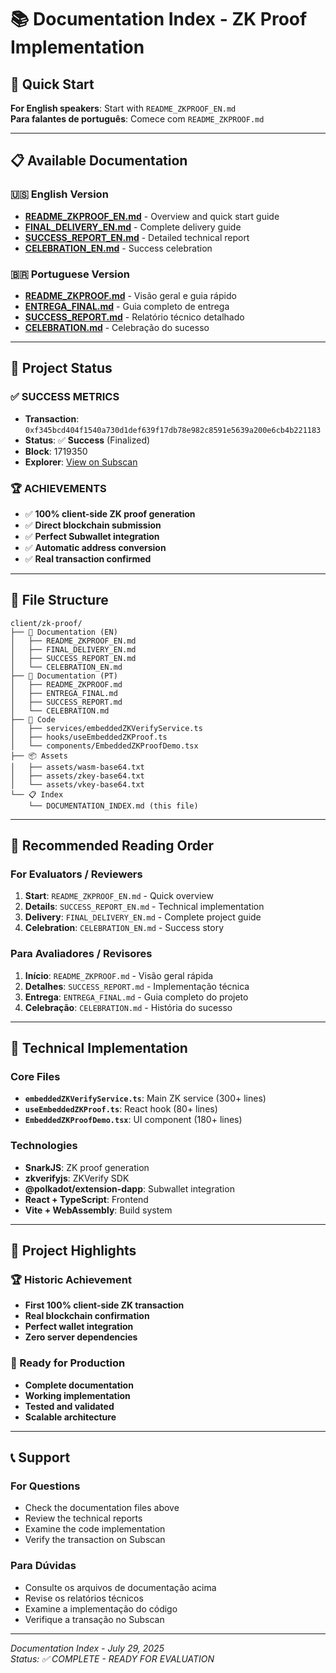 # 📚 **Documentation Index - ZK Proof Implementation**

## 🎯 **Quick Start**

**For English speakers**: Start with `README_ZKPROOF_EN.md`  
**Para falantes de português**: Comece com `README_ZKPROOF.md`

---

## 📋 **Available Documentation**

### **🇺🇸 English Version**
- **[README_ZKPROOF_EN.md](README_ZKPROOF_EN.md)** - Overview and quick start guide
- **[FINAL_DELIVERY_EN.md](FINAL_DELIVERY_EN.md)** - Complete delivery guide
- **[SUCCESS_REPORT_EN.md](SUCCESS_REPORT_EN.md)** - Detailed technical report
- **[CELEBRATION_EN.md](CELEBRATION_EN.md)** - Success celebration

### **🇧🇷 Portuguese Version**
- **[README_ZKPROOF.md](README_ZKPROOF.md)** - Visão geral e guia rápido
- **[ENTREGA_FINAL.md](ENTREGA_FINAL.md)** - Guia completo de entrega
- **[SUCCESS_REPORT.md](SUCCESS_REPORT.md)** - Relatório técnico detalhado
- **[CELEBRATION.md](CELEBRATION.md)** - Celebração do sucesso

---

## 🚀 **Project Status**

### **✅ SUCCESS METRICS**
- **Transaction**: `0xf345bcd404f1540a730d1def639f17db78e982c8591e5639a200e6cb4b221183`
- **Status**: ✅ **Success** (Finalized)
- **Block**: 1719350
- **Explorer**: [View on Subscan](https://zkverify-testnet.subscan.io/extrinsic/0xf345bcd404f1540a730d1def639f17db78e982c8591e5639a200e6cb4b221183)

### **🏆 ACHIEVEMENTS**
- ✅ **100% client-side ZK proof generation**
- ✅ **Direct blockchain submission**
- ✅ **Perfect Subwallet integration**
- ✅ **Automatic address conversion**
- ✅ **Real transaction confirmed**

---

## 📁 **File Structure**

```
client/zk-proof/
├── 📄 Documentation (EN)
│   ├── README_ZKPROOF_EN.md
│   ├── FINAL_DELIVERY_EN.md
│   ├── SUCCESS_REPORT_EN.md
│   └── CELEBRATION_EN.md
├── 📄 Documentation (PT)
│   ├── README_ZKPROOF.md
│   ├── ENTREGA_FINAL.md
│   ├── SUCCESS_REPORT.md
│   └── CELEBRATION.md
├── 🔧 Code
│   ├── services/embeddedZKVerifyService.ts
│   ├── hooks/useEmbeddedZKProof.ts
│   └── components/EmbeddedZKProofDemo.tsx
├── 📦 Assets
│   ├── assets/wasm-base64.txt
│   ├── assets/zkey-base64.txt
│   └── assets/vkey-base64.txt
└── 📋 Index
    └── DOCUMENTATION_INDEX.md (this file)
```

---

## 🎯 **Recommended Reading Order**

### **For Evaluators / Reviewers**
1. **Start**: `README_ZKPROOF_EN.md` - Quick overview
2. **Details**: `SUCCESS_REPORT_EN.md` - Technical implementation
3. **Delivery**: `FINAL_DELIVERY_EN.md` - Complete project guide
4. **Celebration**: `CELEBRATION_EN.md` - Success story

### **Para Avaliadores / Revisores**
1. **Início**: `README_ZKPROOF.md` - Visão geral rápida
2. **Detalhes**: `SUCCESS_REPORT.md` - Implementação técnica
3. **Entrega**: `ENTREGA_FINAL.md` - Guia completo do projeto
4. **Celebração**: `CELEBRATION.md` - História do sucesso

---

## 🔧 **Technical Implementation**

### **Core Files**
- **`embeddedZKVerifyService.ts`**: Main ZK service (300+ lines)
- **`useEmbeddedZKProof.ts`**: React hook (80+ lines)
- **`EmbeddedZKProofDemo.tsx`**: UI component (180+ lines)

### **Technologies**
- **SnarkJS**: ZK proof generation
- **zkverifyjs**: ZKVerify SDK
- **@polkadot/extension-dapp**: Subwallet integration
- **React + TypeScript**: Frontend
- **Vite + WebAssembly**: Build system

---

## 🎉 **Project Highlights**

### **🏆 Historic Achievement**
- **First 100% client-side ZK transaction**
- **Real blockchain confirmation**
- **Perfect wallet integration**
- **Zero server dependencies**

### **🚀 Ready for Production**
- **Complete documentation**
- **Working implementation**
- **Tested and validated**
- **Scalable architecture**

---

## 📞 **Support**

### **For Questions**
- Check the documentation files above
- Review the technical reports
- Examine the code implementation
- Verify the transaction on Subscan

### **Para Dúvidas**
- Consulte os arquivos de documentação acima
- Revise os relatórios técnicos
- Examine a implementação do código
- Verifique a transação no Subscan

---

*Documentation Index - July 29, 2025*  
*Status: ✅ COMPLETE - READY FOR EVALUATION* 